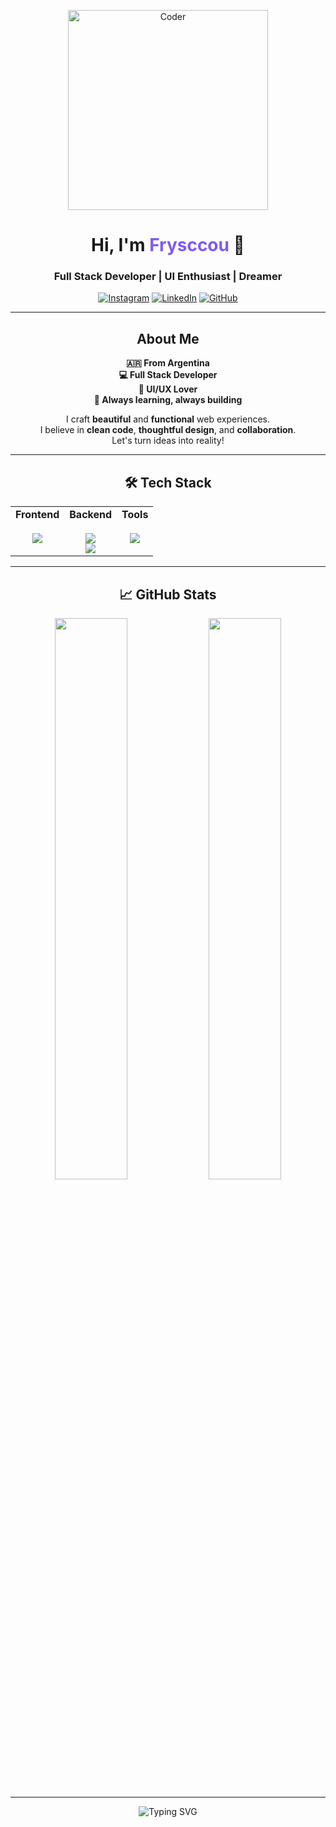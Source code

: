 <div align="center">

<p align="center">
  <img src="https://media.giphy.com/media/L1R1tvI9svkIWwpVYr/giphy.gif" width="320" alt="Coder" />
</p>

<h1 align="center">Hi, I'm <span style="color:#7f5af0;">Frysccou</span> 👋</h1>
<h3 align="center">Full Stack Developer | UI Enthusiast | Dreamer</h3>

<p align="center">
  <a href="https://www.instagram.com/frysccou/" target="_blank"><img src="https://skillicons.dev/icons?i=instagram" alt="Instagram" /></a>
  <a href="https://www.linkedin.com/in/francisco-espindola-ba3a50296/" target="_blank"><img src="https://skillicons.dev/icons?i=linkedin" alt="LinkedIn" /></a>
  <a href="https://github.com/Frysccou" target="_blank"><img src="https://skillicons.dev/icons?i=github" alt="GitHub" /></a>
</p>

---

<h2 align="center">About Me</h2>

<p align="center">
  <b>🇦🇷 From Argentina</b> <br>
  <b>💻 Full Stack Developer</b> <br>
  <b>🎨 UI/UX Lover</b> <br>
  <b>🚀 Always learning, always building</b>
</p>

<p align="center">
  I craft <b>beautiful</b> and <b>functional</b> web experiences.<br>
  I believe in <b>clean code</b>, <b>thoughtful design</b>, and <b>collaboration</b>.<br>
  Let's turn ideas into reality!
</p>

---

<h2 align="center">🛠️ Tech Stack</h2>

<table align="center">
  <tr>
    <td align="center" valign="top">
      <b>Frontend</b><br><br>
      <img src="https://skillicons.dev/icons?i=html,css,js,ts,react,vue,nextjs,astro,tailwind,bootstrap,sass" /><br>
    </td>
    <td align="center" valign="top">
      <b>Backend</b><br><br>
      <img src="https://skillicons.dev/icons?i=nodejs,express,nestjs,python" /><br>
      <img src="https://skillicons.dev/icons?i=mongodb,postgres,mysql,supabase" /><br>
    </td>
    <td align="center" valign="top">
      <b>Tools</b><br><br>
      <img src="https://skillicons.dev/icons?i=docker,figma,github,git" /><br>
    </td>
  </tr>
</table>

---

<h2 align="center">📈 GitHub Stats</h2>

<p align="center">
  <img src="https://github-readme-stats.vercel.app/api?username=frysccou&show_icons=true&count_private=true&hide_border=true&theme=radical" width="48%" />
  <img src="https://github-readme-stats.vercel.app/api/top-langs/?username=frysccou&hide_border=true&layout=compact&theme=radical" width="48%" />
</p>

---

<p align="center">
  <img src="https://readme-typing-svg.demolab.com?font=Fira+Code&weight=500&size=22&pause=1000&color=7F5AF0&center=true&vCenter=true&width=435&lines=Let's+build+something+amazing+%F0%9F%92%A1" alt="Typing SVG" />
</p>

</div>
